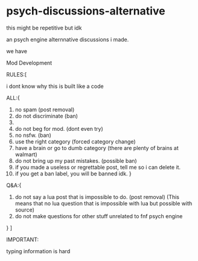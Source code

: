# psych-discussions-alternative
this might be repetitive but idk

an psych engine alternnative discussions i made.

we have 

Mod Development

RULES:[

i dont know why this is built like a code

ALL:{

1. no spam (post removal)
2. do not discriminate (ban)
3.
4. do not beg for mod. (dont even try)
5. no nsfw. (ban)
6. use the right category (forced category change)
7. have a brain or go to dumb category (there are plenty of brains at walmart) 
8. do not bring up my past mistakes. (possible ban)
9. if you made a useless or regrettable post, tell me so i can delete it.
10. if you get a ban label, you will be banned idk.
}

Q&A:{

1. do not say a lua post that is impossible to do. (post removal)
(This means that no lua question that is impossible with lua but possible with source)
3. do not make questions for other stuff unrelated to fnf psych engine

}
]

IMPORTANT:

typing information is hard
